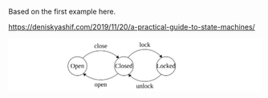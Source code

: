 Based on the first example here.

https://deniskyashif.com/2019/11/20/a-practical-guide-to-state-machines/

![Door Lock State Machine](./images/20StateMachine20.svg)


